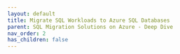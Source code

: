 ```yaml
---
layout: default
title: Migrate SQL Workloads to Azure SQL Databases
parent: SQL Migration Solutions on Azure - Deep Dive
nav_order: 2
has_children: false
---
```

